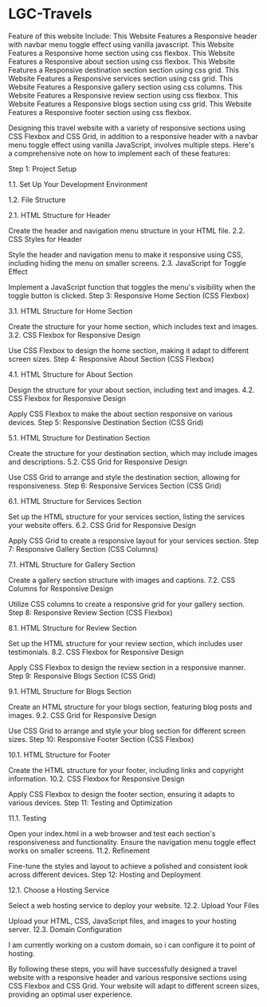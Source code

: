 # LGC-Travels
Feature of this website Include:
This Website Features a Responsive header with navbar menu toggle effect using vanilla javascript.
This Website Features a Responsive home section using css flexbox.
This Website Features a Responsive about section using css flexbox.
This Website Features a Responsive destination section section using css grid.
This Website Features a Responsive services section using css grid.
This Website Features a Responsive gallery section using css columns.
This Website Features a Responsive review section using css flexbox.
This Website Features a Responsive blogs section using css grid.
This Website Features a Responsive footer section using css flexbox.


Designing this travel website with a variety of responsive sections using CSS Flexbox and CSS Grid, in addition to a responsive header with a navbar menu toggle effect using vanilla JavaScript, involves multiple steps. Here's a comprehensive note on how to implement each of these features:

Step 1: Project Setup

1.1. Set Up Your Development Environment

1.2. File Structure

2.1. HTML Structure for Header

Create the header and navigation menu structure in your HTML file.
2.2. CSS Styles for Header

Style the header and navigation menu to make it responsive using CSS, including hiding the menu on smaller screens.
2.3. JavaScript for Toggle Effect

Implement a JavaScript function that toggles the menu's visibility when the toggle button is clicked.
Step 3: Responsive Home Section (CSS Flexbox)

3.1. HTML Structure for Home Section

Create the structure for your home section, which includes text and images.
3.2. CSS Flexbox for Responsive Design

Use CSS Flexbox to design the home section, making it adapt to different screen sizes.
Step 4: Responsive About Section (CSS Flexbox)

4.1. HTML Structure for About Section

Design the structure for your about section, including text and images.
4.2. CSS Flexbox for Responsive Design

Apply CSS Flexbox to make the about section responsive on various devices.
Step 5: Responsive Destination Section (CSS Grid)

5.1. HTML Structure for Destination Section

Create the structure for your destination section, which may include images and descriptions.
5.2. CSS Grid for Responsive Design

Use CSS Grid to arrange and style the destination section, allowing for responsiveness.
Step 6: Responsive Services Section (CSS Grid)

6.1. HTML Structure for Services Section

Set up the HTML structure for your services section, listing the services your website offers.
6.2. CSS Grid for Responsive Design

Apply CSS Grid to create a responsive layout for your services section.
Step 7: Responsive Gallery Section (CSS Columns)

7.1. HTML Structure for Gallery Section

Create a gallery section structure with images and captions.
7.2. CSS Columns for Responsive Design

Utilize CSS columns to create a responsive grid for your gallery section.
Step 8: Responsive Review Section (CSS Flexbox)

8.1. HTML Structure for Review Section

Set up the HTML structure for your review section, which includes user testimonials.
8.2. CSS Flexbox for Responsive Design

Apply CSS Flexbox to design the review section in a responsive manner.
Step 9: Responsive Blogs Section (CSS Grid)

9.1. HTML Structure for Blogs Section

Create an HTML structure for your blogs section, featuring blog posts and images.
9.2. CSS Grid for Responsive Design

Use CSS Grid to arrange and style your blog section for different screen sizes.
Step 10: Responsive Footer Section (CSS Flexbox)

10.1. HTML Structure for Footer

Create the HTML structure for your footer, including links and copyright information.
10.2. CSS Flexbox for Responsive Design

Apply CSS Flexbox to design the footer section, ensuring it adapts to various devices.
Step 11: Testing and Optimization

11.1. Testing

Open your index.html in a web browser and test each section's responsiveness and functionality.
Ensure the navigation menu toggle effect works on smaller screens.
11.2. Refinement

Fine-tune the styles and layout to achieve a polished and consistent look across different devices.
Step 12: Hosting and Deployment

12.1. Choose a Hosting Service

Select a web hosting service to deploy your website.
12.2. Upload Your Files

Upload your HTML, CSS, JavaScript files, and images to your hosting server.
12.3. Domain Configuration

I am currently working on a custom domain, so i can configure it to point of hosting.

By following these steps, you will have successfully designed a travel website with a responsive header and various responsive sections using CSS Flexbox and CSS Grid. Your website will adapt to different screen sizes, providing an optimal user experience.
